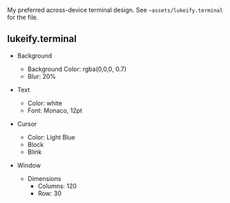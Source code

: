 My preferred across-device terminal design. See `~assets/lukeify.terminal` for the file.

## lukeify.terminal

* Background
    * Background Color: rgba(0,0,0, 0.7)
    * Blur: 20%

* Text
    * Color: white
    * Font: Monaco, 12pt

* Cursor
    * Color: Light Blue
    * Block
    * Blink

* Window
    * Dimensions
        * Columns: 120
        * Row: 30
